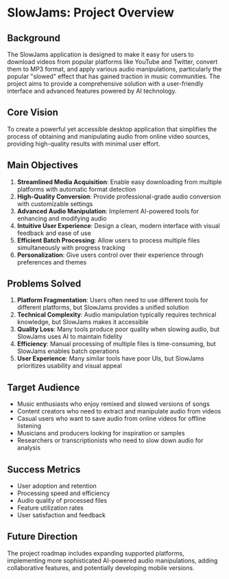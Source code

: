# SlowJams: Project Overview

## Background

The SlowJams application is designed to make it easy for users to download videos from popular platforms like YouTube and Twitter, convert them to MP3 format, and apply various audio manipulations, particularly the popular "slowed" effect that has gained traction in music communities. The project aims to provide a comprehensive solution with a user-friendly interface and advanced features powered by AI technology.

## Core Vision

To create a powerful yet accessible desktop application that simplifies the process of obtaining and manipulating audio from online video sources, providing high-quality results with minimal user effort.

## Main Objectives

1. **Streamlined Media Acquisition**: Enable easy downloading from multiple platforms with automatic format detection
2. **High-Quality Conversion**: Provide professional-grade audio conversion with customizable settings
3. **Advanced Audio Manipulation**: Implement AI-powered tools for enhancing and modifying audio
4. **Intuitive User Experience**: Design a clean, modern interface with visual feedback and ease of use
5. **Efficient Batch Processing**: Allow users to process multiple files simultaneously with progress tracking
6. **Personalization**: Give users control over their experience through preferences and themes

## Problems Solved

1. **Platform Fragmentation**: Users often need to use different tools for different platforms, but SlowJams provides a unified solution
2. **Technical Complexity**: Audio manipulation typically requires technical knowledge, but SlowJams makes it accessible
3. **Quality Loss**: Many tools produce poor quality when slowing audio, but SlowJams uses AI to maintain fidelity
4. **Efficiency**: Manual processing of multiple files is time-consuming, but SlowJams enables batch operations
5. **User Experience**: Many similar tools have poor UIs, but SlowJams prioritizes usability and visual appeal

## Target Audience

- Music enthusiasts who enjoy remixed and slowed versions of songs
- Content creators who need to extract and manipulate audio from videos
- Casual users who want to save audio from online videos for offline listening
- Musicians and producers looking for inspiration or samples
- Researchers or transcriptionists who need to slow down audio for analysis

## Success Metrics

- User adoption and retention
- Processing speed and efficiency
- Audio quality of processed files
- Feature utilization rates
- User satisfaction and feedback

## Future Direction

The project roadmap includes expanding supported platforms, implementing more sophisticated AI-powered audio manipulations, adding collaborative features, and potentially developing mobile versions.